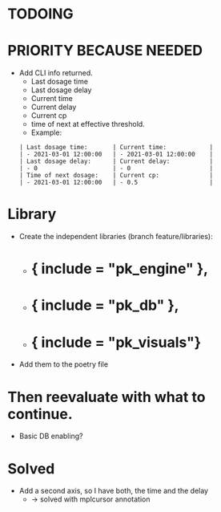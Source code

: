 
# TODOING

# PRIORITY BECAUSE NEEDED
- Add CLI info returned. 
  - Last dosage time 
  - Last dosage delay
  - Current time
  - Current delay
  - Current cp
  - time of next at effective threshold. 
  - Example: 
  ```
  | Last dosage time:       | Current time:            |
  | - 2021-03-01 12:00:00   | - 2021-03-01 12:00:00    |
  | Last dosage delay:      | Current delay:           |
  | - 0                     | - 0                      |
  | Time of next dosage:    | Current cp:              |
  | - 2021-03-01 12:00:00   | - 0.5                    |
  ``` 

# Library
- Create the independent libraries (branch feature/libraries): 
  - #	{ include = "pk_engine" },
  - #	{ include = "pk_db" },
  - #    { include = "pk_visuals"}

- Add them to the poetry file 

# Then reevaluate with what to continue. 
  - Basic DB enabling? 

# Solved
+ Add a second axis, so I have both, the time and the delay 
  + -> solved with mplcursor annotation

